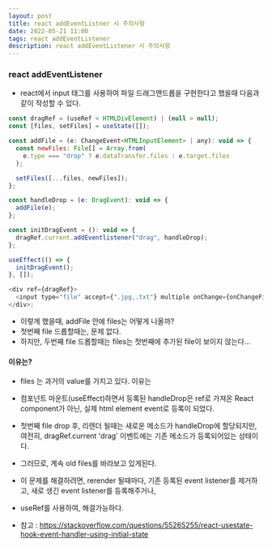 ```yaml
---
layout: post
title: react addEventListner 시 주의사항
date: 2022-05-21 11:00
tags: react addEventListener
description: react addEventListener 시 주의사항
---
```


### react addEventListener

- react에서 input 태그를 사용하여 파일 드래그앤드롭을 구현한다고 했을때 다음과 같이 작성할 수 있다.

```javascript
const dragRef = (useRef < HTMLDivElement) | (null > null);
const [files, setFiles] = useState([]);

const addFile = (e: ChangeEvent<HTMLInputElement> | any): void => {
  const newFiles: File[] = Array.from(
    e.type === "drop" ? e.dataTransfer.files : e.target.files
  );

  setFiles([...files, newFiles]);
};

const handleDrop = (e: DragEvent): void => {
  addFile(e);
};

const initDragEvent = (): void => {
  dragRef.current.addEventlistener("drag", handleDrop);
};

useEffect(() => {
  initDragEvent();
}, []);

<div ref={dragRef}>
  <input type="file" accept={".jpg,.txt"} multiple onChange={onChangeFiles} />
</div>;
```

- 이렇게 했을때, addFile 안에 files는 어떻게 나올까?
- 첫번째 file 드롭할때는, 문제 없다.
- 하지만, 두번째 file 드롭할때는 files는 첫번째에 추가된 file이 보이지 않는다...

#### 이유는?

- files 는 과거의 value를 가지고 있다. 이유는
- 컴포넌트 마운트(useEffect)하면서 등록된 handleDrop은 ref로 가져온 React component가 아닌, 실제 html element event로 등록이 되었다.
- 첫번째 file drop 후, 리렌더 될때는 새로운 메소드가 handleDrop에 할당되지만, 여전히, dragRef.current 'drag' 이벤트에는 기존 메소드가 등록되어있는 상태이다.
- 그러므로, 계속 old files를 바라보고 있게된다.
- 이 문제를 해결하려면, rerender 될때마다, 기존 등록된 event listener를 제거하고, 새로 생긴 event listener를 등록해주거나,
- useRef를 사용하여, 해결가능하다.

- 참고 : https://stackoverflow.com/questions/55265255/react-usestate-hook-event-handler-using-initial-state
